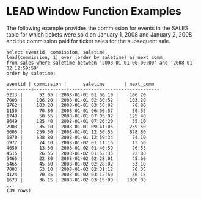 # LEAD Window Function Examples<a name="r_Examples_of_LEAD_WF"></a>

 The following example provides the commission for events in the SALES table for which tickets were sold on January 1, 2008 and January 2, 2008 and the commission paid for ticket sales for the subsequent sale\. 

```
select eventid, commission, saletime,
lead(commission, 1) over (order by saletime) as next_comm
from sales where saletime between '2008-01-01 00:00:00' and '2008-01-02 12:59:59'
order by saletime;

eventid | commission |      saletime       | next_comm
---------+------------+---------------------+-----------
6213 |      52.05 | 2008-01-01 01:00:19 |    106.20
7003 |     106.20 | 2008-01-01 02:30:52 |    103.20
8762 |     103.20 | 2008-01-01 03:50:02 |     70.80
1150 |      70.80 | 2008-01-01 06:06:57 |     50.55
1749 |      50.55 | 2008-01-01 07:05:02 |    125.40
8649 |     125.40 | 2008-01-01 07:26:20 |     35.10
2903 |      35.10 | 2008-01-01 09:41:06 |    259.50
6605 |     259.50 | 2008-01-01 12:50:55 |    628.80
6870 |     628.80 | 2008-01-01 12:59:34 |     74.10
6977 |      74.10 | 2008-01-02 01:11:16 |     13.50
4650 |      13.50 | 2008-01-02 01:40:59 |     26.55
4515 |      26.55 | 2008-01-02 01:52:35 |     22.80
5465 |      22.80 | 2008-01-02 02:28:01 |     45.60
5465 |      45.60 | 2008-01-02 02:28:02 |     53.10
7003 |      53.10 | 2008-01-02 02:31:12 |     70.35
4124 |      70.35 | 2008-01-02 03:12:50 |     36.15
1673 |      36.15 | 2008-01-02 03:15:00 |   1300.80
...
(39 rows)
```